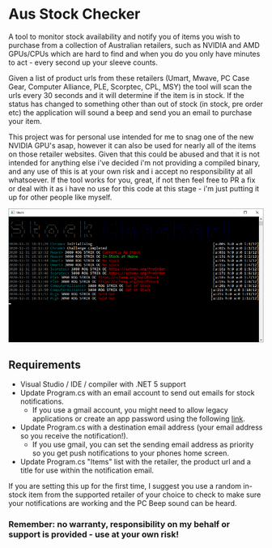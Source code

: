 # Aus Stock Checker
A tool to monitor stock availability and notify you of items you wish to purchase from a collection of Australian retailers, such as NVIDIA and AMD GPUs/CPUs which are hard to find and when you do you only have minutes to act - every second up your sleeve counts.

Given a list of product urls from these retailers (Umart, Mwave, PC Case Gear, Computer Alliance, PLE, Scorptec, CPL, MSY) the tool will scan the urls every 30 seconds and it will determine if the item is in stock. If the status has changed to something other than out of stock (in stock, pre order etc) the application will sound a beep and send you an email to purchase your item.

This project was for personal use intended for me to snag one of the new NVIDIA GPU's asap, however it can also be used for nearly all of the items on those retailer websites. 
Given that this could be abused and that it is not intended for anything else i've decided i'm not providing a compiled binary, and any use of this is at your own risk and i accept no responsibility at all whatsoever. If the tool works for you, great, if not then feel free to PR a fix or deal with it as i have no use for this code at this stage - i'm just putting it up for other people like myself.

![Demo image](https://github.com/DeathCradle/AusStockChecker/blob/main/demo.png?raw=true)

## Requirements
 - Visual Studio / IDE / compiler with .NET 5 support
 - Update Program.cs with an email account to send out emails for stock notifications. 
   - If you use a gmail account, you might need to allow legacy applications or create an app password using the following [link](https://support.google.com/accounts/answer/185833?hl=en).
 - Update Program.cs with a destination email address (your email address so you receive the notification!).
   - If you use gmail, you can set the sending email address as priority so you get push notifications to your phones home screen.
 - Update Program.cs "Items" list with the retailer, the product url and a title for use within the notification email.
 
If you are setting this up for the first time, I suggest you use a random in-stock item from the supported retailer of your choice to check to make sure your notifications are working and the PC Beep sound can be heard.

### Remember: no warranty, responsibility on my behalf or support is provided - use at your own risk!